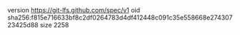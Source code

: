 version https://git-lfs.github.com/spec/v1
oid sha256:f815e716633bf8c2df0264783d4df412448c091c35e558668e27430723425d88
size 2258
